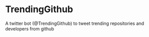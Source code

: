 # TrendingGithub
A twitter bot (@TrendingGithub) to tweet trending repositories and developers from github
